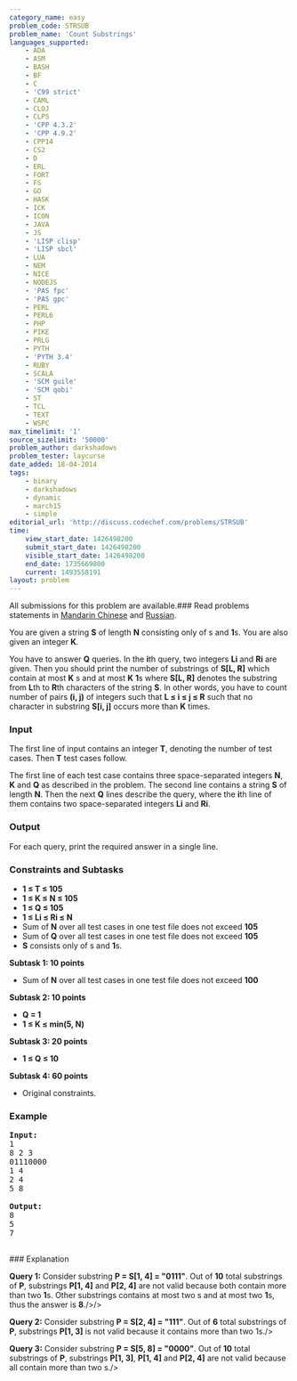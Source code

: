 ```yaml
---
category_name: easy
problem_code: STRSUB
problem_name: 'Count Substrings'
languages_supported:
    - ADA
    - ASM
    - BASH
    - BF
    - C
    - 'C99 strict'
    - CAML
    - CLOJ
    - CLPS
    - 'CPP 4.3.2'
    - 'CPP 4.9.2'
    - CPP14
    - CS2
    - D
    - ERL
    - FORT
    - FS
    - GO
    - HASK
    - ICK
    - ICON
    - JAVA
    - JS
    - 'LISP clisp'
    - 'LISP sbcl'
    - LUA
    - NEM
    - NICE
    - NODEJS
    - 'PAS fpc'
    - 'PAS gpc'
    - PERL
    - PERL6
    - PHP
    - PIKE
    - PRLG
    - PYTH
    - 'PYTH 3.4'
    - RUBY
    - SCALA
    - 'SCM guile'
    - 'SCM qobi'
    - ST
    - TCL
    - TEXT
    - WSPC
max_timelimit: '1'
source_sizelimit: '50000'
problem_author: darkshadows
problem_tester: laycurse
date_added: 18-04-2014
tags:
    - binary
    - darkshadows
    - dynamic
    - march15
    - simple
editorial_url: 'http://discuss.codechef.com/problems/STRSUB'
time:
    view_start_date: 1426498200
    submit_start_date: 1426498200
    visible_start_date: 1426498200
    end_date: 1735669800
    current: 1493558191
layout: problem
---
```

All submissions for this problem are available.###  Read problems statements in [Mandarin Chinese](http://www.codechef.com/download/translated/MARCH15/mandarin/STRSUB.pdf) and [Russian](http://www.codechef.com/download/translated/MARCH15/russian/STRSUB.pdf).

You are given a string **S** of length **N** consisting only of s and **1**s. You are also given an integer **K**.

You have to answer **Q** queries. In the **i**th query, two integers **Li** and **Ri** are given. Then you should print the number of substrings of **S\[L, R\]** which contain at most **K** s and at most **K** **1**s where **S\[L, R\]** denotes the substring from **L**th to **R**th characters of the string **S**. 
In other words, you have to count number of pairs **(i, j)** of integers such that **L ≤ i ≤ j ≤ R** such that no character in substring **S\[i, j\]** occurs more than **K** times.

### Input

The first line of input contains an integer **T**, denoting the number of test cases. Then **T** test cases follow.

The first line of each test case contains three space-separated integers **N**, **K** and **Q** as described in the problem. The second line contains a string **S** of length **N**. Then the next **Q** lines describe the query, where the **i**th line of them contains two space-separated integers **Li** and **Ri**.

### Output

For each query, print the required answer in a single line.

### Constraints and Subtasks

- **1 ≤ T ≤ 105**
- **1 ≤ K ≤ N ≤ 105**
- **1 ≤ Q ≤ 105**
- **1 ≤ Li ≤ Ri ≤ N**
- Sum of **N** over all test cases in one test file does not exceed **105**
- Sum of **Q** over all test cases in one test file does not exceed **105**
- **S** consists only of s and **1**s.

**Subtask 1: 10 points**

- Sum of **N** over all test cases in one test file does not exceed **100**

**Subtask 2: 10 points**

- **Q = 1**
- **1 ≤ K ≤ min(5, N)**

**Subtask 3: 20 points**

- **1 ≤ Q ≤ 10**

**Subtask 4: 60 points**

- Original constraints.

### Example

<pre><b>Input:</b>
1
8 2 3
01110000
1 4
2 4
5 8

<b>Output:</b>
8
5
7

</pre>### Explanation
**Query 1:** Consider substring **P = S\[1, 4\] = "0111"**.
Out of **10** total substrings of **P**, substrings **P\[1, 4\]** and **P\[2, 4\]** are not valid because both contain more than two **1**s.
 Other substrings contains at most two s and at most two **1**s, thus the answer is **8**./>/>

**Query 2:** Consider substring **P = S\[2, 4\] = "111"**.
Out of **6** total substrings of **P**, substrings **P\[1, 3\]** is not valid because it contains more than two 1s./>

**Query 3:** Consider substring **P = S\[5, 8\] = "0000"**.
Out of **10** total substrings of **P**, substrings **P\[1, 3\]**, **P\[1, 4\]** and **P\[2, 4\]** are not valid because all contain more than two s./>
